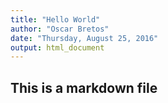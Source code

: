 ```yaml
---
title: "Hello World"
author: "Oscar Bretos"
date: "Thursday, August 25, 2016"
output: html_document
---
```



## This is a markdown file
